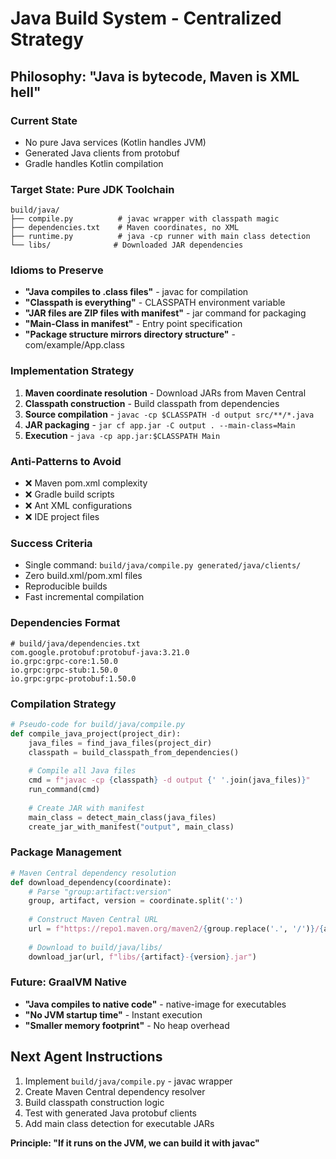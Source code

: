 # Java Build System - Centralized Strategy

## Philosophy: "Java is bytecode, Maven is XML hell"

### Current State
- No pure Java services (Kotlin handles JVM)
- Generated Java clients from protobuf
- Gradle handles Kotlin compilation

### Target State: Pure JDK Toolchain
```
build/java/
├── compile.py          # javac wrapper with classpath magic
├── dependencies.txt    # Maven coordinates, no XML
├── runtime.py          # java -cp runner with main class detection
└── libs/              # Downloaded JAR dependencies
```

### Idioms to Preserve
- **"Java compiles to .class files"** - javac for compilation
- **"Classpath is everything"** - CLASSPATH environment variable
- **"JAR files are ZIP files with manifest"** - jar command for packaging
- **"Main-Class in manifest"** - Entry point specification
- **"Package structure mirrors directory structure"** - com/example/App.class

### Implementation Strategy
1. **Maven coordinate resolution** - Download JARs from Maven Central
2. **Classpath construction** - Build classpath from dependencies
3. **Source compilation** - `javac -cp $CLASSPATH -d output src/**/*.java`
4. **JAR packaging** - `jar cf app.jar -C output . --main-class=Main`
5. **Execution** - `java -cp app.jar:$CLASSPATH Main`

### Anti-Patterns to Avoid
- ❌ Maven pom.xml complexity
- ❌ Gradle build scripts
- ❌ Ant XML configurations
- ❌ IDE project files

### Success Criteria
- Single command: `build/java/compile.py generated/java/clients/`
- Zero build.xml/pom.xml files
- Reproducible builds
- Fast incremental compilation

### Dependencies Format
```
# build/java/dependencies.txt
com.google.protobuf:protobuf-java:3.21.0
io.grpc:grpc-core:1.50.0
io.grpc:grpc-stub:1.50.0
io.grpc:grpc-protobuf:1.50.0
```

### Compilation Strategy
```python
# Pseudo-code for build/java/compile.py
def compile_java_project(project_dir):
    java_files = find_java_files(project_dir)
    classpath = build_classpath_from_dependencies()
    
    # Compile all Java files
    cmd = f"javac -cp {classpath} -d output {' '.join(java_files)}"
    run_command(cmd)
    
    # Create JAR with manifest
    main_class = detect_main_class(java_files)
    create_jar_with_manifest("output", main_class)
```

### Package Management
```python
# Maven Central dependency resolution
def download_dependency(coordinate):
    # Parse "group:artifact:version"
    group, artifact, version = coordinate.split(':')
    
    # Construct Maven Central URL
    url = f"https://repo1.maven.org/maven2/{group.replace('.', '/')}/{artifact}/{version}/{artifact}-{version}.jar"
    
    # Download to build/java/libs/
    download_jar(url, f"libs/{artifact}-{version}.jar")
```

### Future: GraalVM Native
- **"Java compiles to native code"** - native-image for executables
- **"No JVM startup time"** - Instant execution
- **"Smaller memory footprint"** - No heap overhead

## Next Agent Instructions
1. Implement `build/java/compile.py` - javac wrapper
2. Create Maven Central dependency resolver
3. Build classpath construction logic
4. Test with generated Java protobuf clients
5. Add main class detection for executable JARs

**Principle: "If it runs on the JVM, we can build it with javac"**

